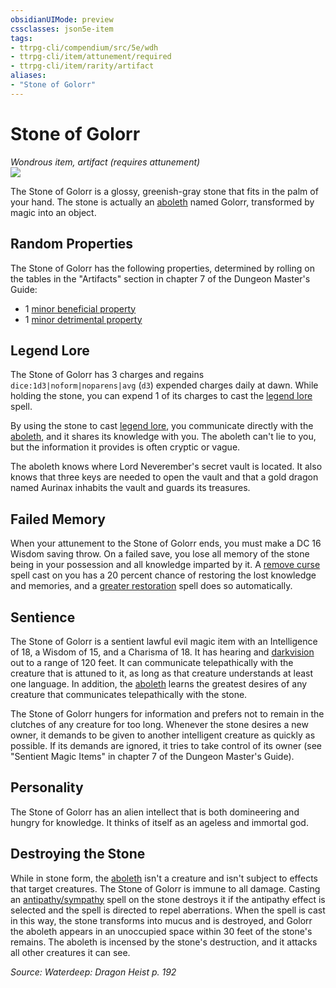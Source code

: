 ```yaml
---
obsidianUIMode: preview
cssclasses: json5e-item
tags:
- ttrpg-cli/compendium/src/5e/wdh
- ttrpg-cli/item/attunement/required
- ttrpg-cli/item/rarity/artifact
aliases: 
- "Stone of Golorr"
---
```

# Stone of Golorr
*Wondrous item, artifact (requires attunement)*  
![](/3-Mechanics/CLI/Compendium/items/img/stone-of-golorr.webp#right)


The Stone of Golorr is a glossy, greenish-gray stone that fits in the palm of your hand. The stone is actually an [aboleth](/3-Mechanics/CLI/Compendium/bestiary/aberration/aboleth.md) named Golorr, transformed by magic into an object.

## Random Properties

The Stone of Golorr has the following properties, determined by rolling on the tables in the "Artifacts" section in chapter 7 of the Dungeon Master's Guide:

- 1 [minor beneficial property](/3-Mechanics/CLI/Compendium/tables/artifact-properties-minor-beneficial-properties.md)  
- 1 [minor detrimental property](/3-Mechanics/CLI/Compendium/tables/artifact-properties-minor-detrimental-properties.md)  

## Legend Lore

The Stone of Golorr has 3 charges and regains `dice:1d3|noform|noparens|avg` (`d3`) expended charges daily at dawn. While holding the stone, you can expend 1 of its charges to cast the [legend lore](/3-Mechanics/CLI/Compendium/spells/legend-lore.md) spell.

By using the stone to cast [legend lore](/3-Mechanics/CLI/Compendium/spells/legend-lore.md), you communicate directly with the [aboleth](/3-Mechanics/CLI/Compendium/bestiary/aberration/aboleth.md), and it shares its knowledge with you. The aboleth can't lie to you, but the information it provides is often cryptic or vague.

The aboleth knows where Lord Neverember's secret vault is located. It also knows that three keys are needed to open the vault and that a gold dragon named Aurinax inhabits the vault and guards its treasures.

## Failed Memory

When your attunement to the Stone of Golorr ends, you must make a DC 16 Wisdom saving throw. On a failed save, you lose all memory of the stone being in your possession and all knowledge imparted by it. A [remove curse](/3-Mechanics/CLI/Compendium/spells/remove-curse.md) spell cast on you has a 20 percent chance of restoring the lost knowledge and memories, and a [greater restoration](/3-Mechanics/CLI/Compendium/spells/greater-restoration.md) spell does so automatically.

## Sentience

The Stone of Golorr is a sentient lawful evil magic item with an Intelligence of 18, a Wisdom of 15, and a Charisma of 18. It has hearing and [darkvision](/3-Mechanics/CLI/Rules/senses.md#Darkvision) out to a range of 120 feet. It can communicate telepathically with the creature that is attuned to it, as long as that creature understands at least one language. In addition, the [aboleth](/3-Mechanics/CLI/Compendium/bestiary/aberration/aboleth.md) learns the greatest desires of any creature that communicates telepathically with the stone.

The Stone of Golorr hungers for information and prefers not to remain in the clutches of any creature for too long. Whenever the stone desires a new owner, it demands to be given to another intelligent creature as quickly as possible. If its demands are ignored, it tries to take control of its owner (see "Sentient Magic Items" in chapter 7 of the Dungeon Master's Guide).

## Personality

The Stone of Golorr has an alien intellect that is both domineering and hungry for knowledge. It thinks of itself as an ageless and immortal god.

## Destroying the Stone

While in stone form, the [aboleth](/3-Mechanics/CLI/Compendium/bestiary/aberration/aboleth.md) isn't a creature and isn't subject to effects that target creatures. The Stone of Golorr is immune to all damage. Casting an [antipathy/sympathy](/3-Mechanics/CLI/Compendium/spells/antipathy-sympathy.md) spell on the stone destroys it if the antipathy effect is selected and the spell is directed to repel aberrations. When the spell is cast in this way, the stone transforms into mucus and is destroyed, and Golorr the aboleth appears in an unoccupied space within 30 feet of the stone's remains. The aboleth is incensed by the stone's destruction, and it attacks all other creatures it can see.

*Source: Waterdeep: Dragon Heist p. 192*